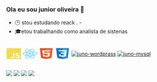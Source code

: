 ### Ola eu sou junior oliveira 👋 
- 🕑 stou estudando reack   .                                     -
- 🎓etou trabalhando como analista de sistenas
<!--<div align="center">
  <a href="https://github.com/JuniorOliveiraj">
  <img height="180em" src="https://github-readme-stats.vercel.app/api?username=JuniorOliveiraj&show_icons=true&theme=dracula&include_all_commits=true&count_private=true"/>
  <img height="180em" src="https://github-readme-stats.vercel.app/api/top-langs/?username=JuniorOliveiraj&layout=compact&langs_count=7&theme=dracula"/>
</div>-->
  <div style="display: inline_block"><br>
 <a href="https://github.com/JuniorOliveiraj"> <img align="center" alt="juno-Js" height="30" width="40" src="https://raw.githubusercontent.com/devicons/devicon/master/icons/javascript/javascript-plain.svg"></a>
 <a href="https://github.com/JuniorOliveiraj"> <img align="center" alt="juno-React" height="30" width="40" src="https://raw.githubusercontent.com/devicons/devicon/master/icons/react/react-original.svg"></a>
  <a href="https://github.com/JuniorOliveiraj"><img align="center" alt="juno-HTML" height="30" width="40" src="https://raw.githubusercontent.com/devicons/devicon/master/icons/html5/html5-original.svg"></a>
  <a href="https://github.com/JuniorOliveiraj"><img align="center" alt="juno-CSS" height="30" width="40" src="https://raw.githubusercontent.com/devicons/devicon/master/icons/css3/css3-original.svg"></a>
  <a href="https://github.com/JuniorOliveiraj"><img align="center" alt="juno-wordprass" height="30" width="40" src="https://cdn.jsdelivr.net/gh/devicons/devicon/icons/wordpress/wordpress-original.svg" /></a>
 <a href="https://github.com/JuniorOliveiraj"> <img align="center" alt="juno-mysql" height="30" width="40" src="https://cdn.jsdelivr.net/gh/devicons/devicon/icons/mysql/mysql-original.svg" />  </a>

  
  ##
  
  <div> 

  <a href="https://www.instagram.com/junyor_oliveiraj/" target="_blank"><img src="https://img.shields.io/badge/-Instagram-%23E4405F?style=for-the-badge&logo=instagram&logoColor=white" target="_blank"></a>
 <a href="[https://discord.gg/wagxzStdcR](https://discord.gg/bfHYTyHx)" target="_blank"><img src="https://img.shields.io/badge/Discord-7289DA?style=for-the-badge&logo=discord&logoColor=white" target="_blank"></a> 
  <a href = "mailto:junioroliveira.belem@gmail.com"><img src="https://img.shields.io/badge/-Gmail-%23333?style=for-the-badge&logo=gmail&logoColor=white" target="_blank"></a>
  <a href="https://www.linkedin.com/in/junior-oliveira-ba22381a3/" target="_blank"><img src="https://img.shields.io/badge/-LinkedIn-%230077B5?style=for-the-badge&logo=linkedin&logoColor=white" target="_blank"></a> 
 

 
</div>
